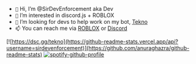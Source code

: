  - `👋` Hi, I’m @SirDevEnforcement aka Dev
 - `👀` I’m interested in discord.js + ROBLOX
 - `💞️` I’m looking for devs to help work on my bot, [Tekno](https://github.com/SirDevEnforcement/TeknoOfficial)
 - `📫` You can reach me via [ROBLOX](https://www.roblox.com/users/1274149672/profile) or [Discord](https://discord.gg/8qnMgRUuHJ)

[![https://dsc.gg/tekno](https://github-readme-stats.vercel.app/api?username=sirdevenforcement)](https://github.com/anuraghazra/github-readme-stats)
[![spotify-github-profile](https://spotify-github-profile.vercel.app/api/view?uid=united.vietnam.airlines&cover_image=false&theme=default)](https://spotify-github-profile.vercel.app/api/view?uid=united.vietnam.airlines&redirect=true)

